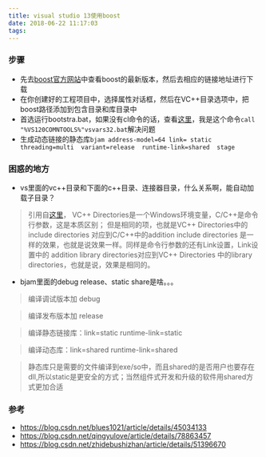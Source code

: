 ```yaml
---
title: visual studio 13使用boost
date: 2018-06-22 11:17:03
tags:
---
```


### 步骤
- 先去[boost官方网站](http://www.boost.org/)中查看boost的最新版本，然后去相应的链接地址进行下载
- 在你创建好的工程项目中，选择属性对话框，然后在VC++目录选项中，把boost路径添加到包含目录和库目录中
- 首选运行bootstra.bat，如果没有cl命令的话，查看[这里](https://blog.csdn.net/zhidebushizhan/article/details/51396670)，我是这个命令`call "%VS120COMNTOOLS%"vsvars32.bat`解决问题
- 生成动态链接的静态库`bjam address-model=64 link= static  threading=multi  variant=release  runtime-link=shared  stage`

### 困惑的地方
- vs里面的vc++目录和下面的c++目录、连接器目录，什么关系啊，能自动加载子目录？



> 引用自[这里](https://www.cnblogs.com/JMLiu/p/7954630.html)，
> VC++ Directories是一个Windows环境变量，C/C++是命令行参数，这是本质区别；
> 但是相同的项，也就是VC++ Directories中的include directories 对应到C/C++中的addition include directories 是一样的效果，也就是说效果一样。同样是命令行参数的还有Link设置，Link设置中的 addition library directories对应到VC++ Directories 中的library directories，也就是说，效果是相同的。

- bjam里面的debug release、static share是啥。。。

> 编译调试版本加 debug

> 编译发布版本加  release

> 编译静态链接库：link=static runtime-link=static

> 编译动态库：link=shared runtime-link=shared

> 静态库只是需要的文件编译到exe/so中，而且shared的是否用户也要存在dll,所以static是更安全的方式；当然组件式开发和升级的软件用shared方式更加合适

### 参考
- https://blog.csdn.net/blues1021/article/details/45034133
- https://blog.csdn.net/qingyulove/article/details/78863457
- https://blog.csdn.net/zhidebushizhan/article/details/51396670